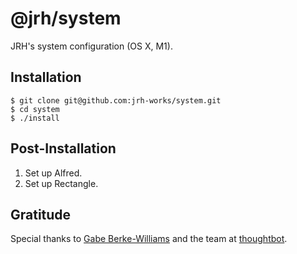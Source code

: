 # @jrh/system

JRH's system configuration (OS X, M1).

## Installation

```
$ git clone git@github.com:jrh-works/system.git
$ cd system
$ ./install
```

## Post-Installation

1. Set up Alfred.
2. Set up Rectangle.

## Gratitude

Special thanks to [Gabe Berke-Williams](https://github.com/gabebw/dotfiles) and the team at [thoughtbot](https://thoughtbot.com).
